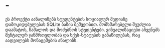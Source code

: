# -
ეს პროექტი აანალიზებს სტუდენტების სოციალურ მედიაზე დამოკიდებულებას SQLite ბაზის მეშვეობით. მომხმარებელი შეუძლია დაამატოს, წაშალოს და მოძებნოს სტუდენტები. ვიზუალიზაციები აჩვენებს მენტალურ ჯანმრთელობას და სქეს-სტატუსის განაწილებას, რაც აადვილებს მონაცემების ანალიზს.
